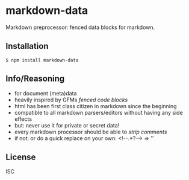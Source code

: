 
markdown-data
=============

Markdown preprocessor: fenced data blocks for markdown.


Installation
------------

    $ npm install markdown-data


Info/Reasoning
--------------
- for document (meta)data
- heavily inspired by GFMs *fenced code blocks*
- html has been first class citizen in markdown since the beginning
- compatible to all markdown parsers/editors without having any side effects
- but: never use it for private or secret data!
- every markdown processor should be able to *strip comments*
- if not: or do a quick replace on your own: <\!--.*?--> => ''


License
-------
ISC
